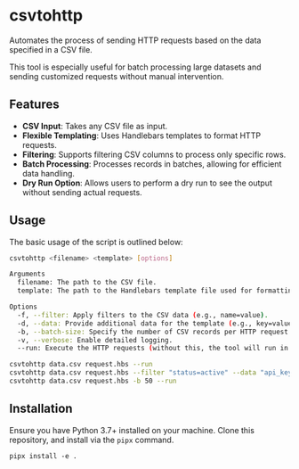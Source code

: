 # csvtohttp

Automates the process of sending HTTP requests based on the data specified in a CSV file.

This tool is especially useful for batch processing large datasets and sending customized requests without manual intervention.

## Features

- **CSV Input**: Takes any CSV file as input.
- **Flexible Templating**: Uses Handlebars templates to format HTTP requests.
- **Filtering**: Supports filtering CSV columns to process only specific rows.
- **Batch Processing**: Processes records in batches, allowing for efficient data handling.
- **Dry Run Option**: Allows users to perform a dry run to see the output without sending actual requests.

## Usage

The basic usage of the script is outlined below:

```bash
csvtohttp <filename> <template> [options]

Arguments
  filename: The path to the CSV file.
  template: The path to the Handlebars template file used for formatting the HTTP requests.

Options
  -f, --filter: Apply filters to the CSV data (e.g., name=value).
  -d, --data: Provide additional data for the template (e.g., key=value).
  -b, --batch-size: Specify the number of CSV records per HTTP request.
  -v, --verbose: Enable detailed logging.
  --run: Execute the HTTP requests (without this, the tool will run in dry mode).

csvtohttp data.csv request.hbs --run
csvtohttp data.csv request.hbs --filter "status=active" --data "api_key=12345" --run
csvtohttp data.csv request.hbs -b 50 --run
```

## Installation

Ensure you have Python 3.7+ installed on your machine. Clone this repository,
and install via the `pipx` command.

```
pipx install -e .
```
